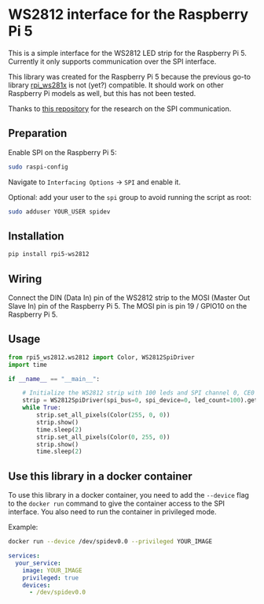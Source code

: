 # WS2812 interface for the Raspberry Pi 5

This is a simple interface for the WS2812 LED strip for the Raspberry Pi 5.
Currently it only supports communication over the SPI interface.

This library was created for the Raspberry Pi 5 because the previous go-to library [rpi_ws281x](https://github.com/jgarff/rpi_ws281x) is not (yet?) compatible. It should work on other Raspberry Pi models as well, but this has not been tested.

Thanks to [this repository](https://github.com/mattaw/ws2812_spi_python/) for the research on the SPI communication.

## Preparation

Enable SPI on the Raspberry Pi 5:

```bash
sudo raspi-config
```

Navigate to `Interfacing Options` -> `SPI` and enable it.

Optional: add your user to the `spi` group to avoid running the script as root:

```bash
sudo adduser YOUR_USER spidev
```

## Installation

```bash
pip install rpi5-ws2812
```

## Wiring

Connect the DIN (Data In) pin of the WS2812 strip to the MOSI (Master Out Slave In) pin of the Raspberry Pi 5. The MOSI pin is pin 19 / GPIO10 on the Raspberry Pi 5.

## Usage

```python
from rpi5_ws2812.ws2812 import Color, WS2812SpiDriver
import time

if __name__ == "__main__":

    # Initialize the WS2812 strip with 100 leds and SPI channel 0, CE0
    strip = WS2812SpiDriver(spi_bus=0, spi_device=0, led_count=100).get_strip()
    while True:
        strip.set_all_pixels(Color(255, 0, 0))
        strip.show()
        time.sleep(2)
        strip.set_all_pixels(Color(0, 255, 0))
        strip.show()
        time.sleep(2)
```

## Use this library in a docker container

To use this library in a docker container, you need to add the `--device` flag to the `docker run` command to give the container access to the SPI interface. You also need to run the container in privileged mode.

Example:

```bash
docker run --device /dev/spidev0.0 --privileged YOUR_IMAGE
```

```yaml
services:
  your_service:
    image: YOUR_IMAGE
    privileged: true
    devices:
      - /dev/spidev0.0
```
